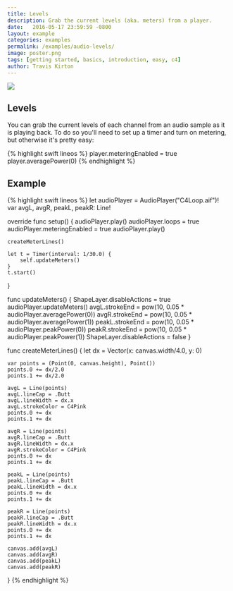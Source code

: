 ```yaml
---
title: Levels
description: Grab the current levels (aka. meters) from a player.
date:   2016-05-17 23:59:59 -0800
layout: example
categories: examples
permalink: /examples/audio-levels/
image: poster.png
tags: [getting started, basics, introduction, easy, c4]
author: Travis Kirton
---
```

![](levels.png)

## Levels
You can grab the current levels of each channel from an audio sample as it is playing back. To do so you'll need to set up a timer and turn on metering, but otherwise it's pretty easy:

{% highlight swift lineos %}
player.meteringEnabled = true
player.averagePower(0)
{% endhighlight %}

## Example
{% highlight swift lineos %}
let audioPlayer = AudioPlayer("C4Loop.aif")!
var avgL, avgR, peakL, peakR: Line!

override func setup() {
    audioPlayer.play()
    audioPlayer.loops = true
    audioPlayer.meteringEnabled = true
    audioPlayer.play()

    createMeterLines()

    let t = Timer(interval: 1/30.0) {
        self.updateMeters()
    }
    t.start()
}

func updateMeters() {
    ShapeLayer.disableActions = true
    audioPlayer.updateMeters()
    avgL.strokeEnd = pow(10, 0.05 * audioPlayer.averagePower(0))
    avgR.strokeEnd = pow(10, 0.05 * audioPlayer.averagePower(1))
    peakL.strokeEnd = pow(10, 0.05 * audioPlayer.peakPower(0))
    peakR.strokeEnd = pow(10, 0.05 * audioPlayer.peakPower(1))
    ShapeLayer.disableActions = false
}

func createMeterLines() {
    let dx = Vector(x: canvas.width/4.0, y: 0)

    var points = (Point(0, canvas.height), Point())
    points.0 += dx/2.0
    points.1 += dx/2.0

    avgL = Line(points)
    avgL.lineCap = .Butt
    avgL.lineWidth = dx.x
    avgL.strokeColor = C4Pink
    points.0 += dx
    points.1 += dx

    avgR = Line(points)
    avgR.lineCap = .Butt
    avgR.lineWidth = dx.x
    avgR.strokeColor = C4Pink
    points.0 += dx
    points.1 += dx

    peakL = Line(points)
    peakL.lineCap = .Butt
    peakL.lineWidth = dx.x
    points.0 += dx
    points.1 += dx

    peakR = Line(points)
    peakR.lineCap = .Butt
    peakR.lineWidth = dx.x
    points.0 += dx
    points.1 += dx

    canvas.add(avgL)
    canvas.add(avgR)
    canvas.add(peakL)
    canvas.add(peakR)
}
{% endhighlight %}
